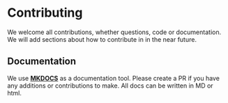 # Contributing
We welcome all contributions, whether questions, code or documentation. We will add sections about how to contribute in
in the near future.

## Documentation
We use [**MKDOCS**](https://www.mkdocs.org) as a documentation tool. Please create a PR if you have any additions or
contributions to make. All docs can be written in MD or html.
